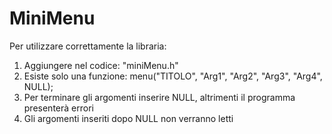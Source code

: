 # MiniMenu
Per utilizzare correttamente la libraria:
  1) Aggiungere nel codice: "miniMenu.h"
  2) Esiste solo una funzione: menu("TITOLO", "Arg1", "Arg2", "Arg3", "Arg4", NULL);
  3) Per terminare gli argomenti inserire NULL, altrimenti il programma presenterà errori
  4) Gli argomenti inseriti dopo NULL non verranno letti
